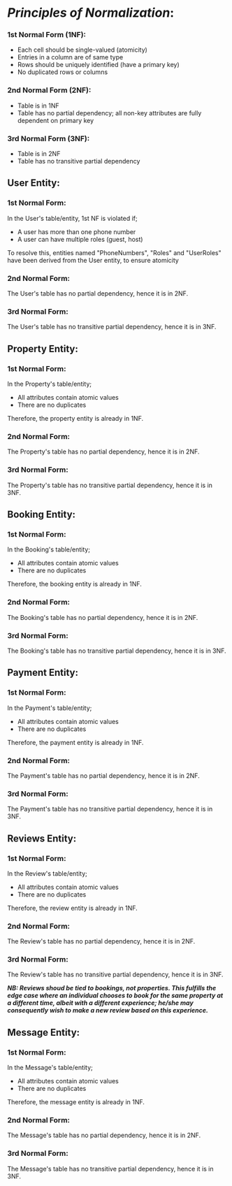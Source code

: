 # _Principles of Normalization_:

### 1st Normal Form (1NF):
* Each cell should be single-valued (atomicity)
* Entries in a column are of same type
* Rows should be uniquely identified (have a primary key)
* No duplicated rows or columns

### 2nd Normal Form (2NF):
* Table is in 1NF
* Table has no partial dependency; all non-key attributes are fully dependent on primary key

### 3rd Normal Form (3NF):
* Table is in 2NF
* Table has no transitive partial dependency


## User Entity:

### 1st Normal Form:
In the User's table/entity, 1st NF is violated if;
- A user has more than one phone number
- A user can have multiple roles (guest, host)

To resolve this, entities named "PhoneNumbers", "Roles" and "UserRoles" have been derived from the User entity, to ensure atomicity


### 2nd Normal Form:
The User's table has no partial dependency, hence it is in 2NF.

### 3rd Normal Form:
The User's table has no transitive partial dependency, hence it is in 3NF.



## Property Entity:

### 1st Normal Form:
In the Property's table/entity;
- All attributes contain atomic values
- There are no duplicates

Therefore, the property entity is already in 1NF.


### 2nd Normal Form:
The Property's table has no partial dependency, hence it is in 2NF.

### 3rd Normal Form:
The Property's table has no transitive partial dependency, hence it is in 3NF.


## Booking Entity:

### 1st Normal Form:
In the Booking's table/entity;
- All attributes contain atomic values
- There are no duplicates

Therefore, the booking entity is already in 1NF.


### 2nd Normal Form:
The Booking's table has no partial dependency, hence it is in 2NF.

### 3rd Normal Form:
The Booking's table has no transitive partial dependency, hence it is in 3NF.


## Payment Entity:

### 1st Normal Form:
In the Payment's table/entity;
- All attributes contain atomic values
- There are no duplicates

Therefore, the payment entity is already in 1NF.


### 2nd Normal Form:
The Payment's table has no partial dependency, hence it is in 2NF.

### 3rd Normal Form:
The Payment's table has no transitive partial dependency, hence it is in 3NF.


## Reviews Entity:

### 1st Normal Form:
In the Review's table/entity;
- All attributes contain atomic values
- There are no duplicates

Therefore, the review entity is already in 1NF.


### 2nd Normal Form:
The Review's table has no partial dependency, hence it is in 2NF.

### 3rd Normal Form:
The Review's table has no transitive partial dependency, hence it is in 3NF.

_**NB: Reviews shoud be tied to bookings, not properties. This fulfills the edge case where an individual chooses to book for the same property at a different time, albeit with a different experience; he/she may consequently wish to make a new review based on this experience.**_


## Message Entity:

### 1st Normal Form:
In the Message's table/entity;
- All attributes contain atomic values
- There are no duplicates

Therefore, the message entity is already in 1NF.


### 2nd Normal Form:
The Message's table has no partial dependency, hence it is in 2NF.

### 3rd Normal Form:
The Message's table has no transitive partial dependency, hence it is in 3NF.
